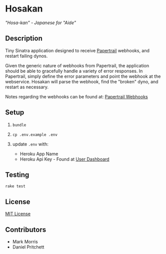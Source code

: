 # Hosakan

_"Hosa-kan" - Japanese for "Aide"_

## Description

Tiny Sinatra application designed to receive [Papertrail](http://papertrailapp.com/ "Papertrail") webhooks, and restart failing dynos.

Given the generic nature of webhooks from Papertrail, the application should be able to gracefully handle a variety of error responses. In Papertrail, simply define the error parameters and point the webhook at the webservice. Hosakan will parse the webhook, find the "broken" dyno, and restart as necessary.

Notes regarding the webhooks can be found at: [Papertrail Webhooks](http://help.papertrailapp.com/kb/how-it-works/web-hooks/ "Webhooks")

## Setup
1. `bundle`

2. `cp .env.example .env`

3. update `.env` with:
	* Heroku App Name
	* Heroku Api Key - Found at [User Dashboard](https://dashboard.heroku.com/account)


## Testing
`rake test`

## License
[MIT License](LICENSE.md)

## Contributors
* Mark Morris
* Daniel Pritchett
